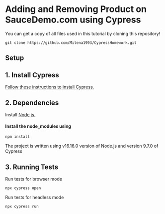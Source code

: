 # Adding and Removing Product on SauceDemo.com using Cypress

You can get a copy of all files used in this tutorial by cloning this repository!

```shell
git clone https://github.com/Milena1993/CypressHomework.git
```

## Setup

## 1. Install Cypress

[Follow these instructions to install Cypress.](https://on.cypress.io/installing-cypress)


## 2. Dependencies

Install [Node.js.](https://nodejs.org/en/)
#### Install the node_modules using
 ```shell
npm install
 ```
 The project is written using v16.16.0 version of Node.js and version 9.7.0 of Cypress

  
## 3. Running Tests
Run tests for browser mode
 ```shell
npx cypress open
 ```
Run tests for headless mode 
 ```shell
npx cypress run
 ```

